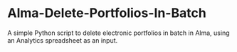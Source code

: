 # Alma-Delete-Portfolios-In-Batch
A simple Python script to delete electronic portfolios in batch in Alma, using an Analytics spreadsheet as an input.